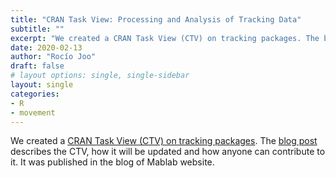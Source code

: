 ```yaml
---
title: "CRAN Task View: Processing and Analysis of Tracking Data"
subtitle: ""
excerpt: "We created a CRAN Task View (CTV) on tracking packages. The blog post describes the CTV, how it will be updated and how anyone can contribute to it."
date: 2020-02-13
author: "Rocío Joo"
draft: false
# layout options: single, single-sidebar
layout: single
categories:
- R
- movement
---
```


We created a [CRAN Task View (CTV) on tracking packages](https://cran.r-project.org/web/views/Tracking.html). 
The [blog post](https://mablab.org/post/tracking-ctv/) describes the CTV, how it
will be updated and how anyone can contribute to it. It was published in the
blog of Mablab website.
  

